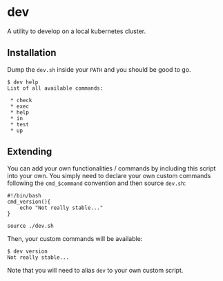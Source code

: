 # dev

A utility to develop on a local kubernetes cluster.

## Installation

Dump the `dev.sh` inside your `PATH` and you should be good
to go.

```console
$ dev help
List of all available commands:

 * check
 * exec
 * help
 * in
 * test
 * up
```

## Extending

You can add your own functionalities / commands by including
this script into your own. You simply need to declare your 
own custom commands following the `cmd_$command` convention
and then source `dev.sh`:

```shell
#!/bin/bash
cmd_version(){
    echo "Not really stable..."
}

source ./dev.sh
```

Then, your custom commands will be available:

```console
$ dev version
Not really stable...
```

Note that you will need to alias `dev` to your own custom script.